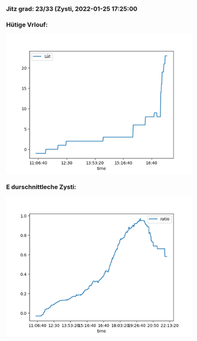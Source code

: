 ### Jitz grad: 23/33 (Zysti, 2022-01-25 17:25:00

### Hütige Vrlouf:
![Graph](Today.png)

### E durschnittleche Zysti:
![Graph](Zysti.png)